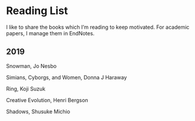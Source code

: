 # Reading List


I like to share the books which I’m reading to keep motivated. 
For academic papers, I manage them in EndNotes.

## 2019


Snowman, Jo Nesbo

Simians, Cyborgs, and Women, Donna J Haraway

Ring, Koji Suzuk

Creative Evolution, Henri Bergson 

Shadows, Shusuke Michio 
